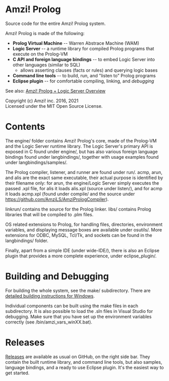 # Amzi! Prolog

Source code for the entire Amzi! Prolog system.

Amzi! Prolog is made of the following:
  - **Prolog Virtual Machine** -- Warren Abstrace Machine (WAM)
  - **Logic Server** -- a runtime library for compiled Prolog programs that execute on the Prolog-VM
  - **C API and foreign language bindings** -- to embed Logic Server into other languages (similar to SQL)
    - allows asserting clauses (facts or rules) and querying logic bases
  - **Command line tools** -- to build, run, and "listen to" Prolog programs
  - **Eclipse plugin** -- for comfortable compiling, linking, and *debugging*

See also: [Amzi! Prolog + Logic Server Overview](https://www.amzi.com/AmziPrologLogicServer/white_papers/amzi_overview.php)

Copyright (c) Amzi! inc. 2016, 2021    
Licensed under the MIT Open Source License.

# Contents

The engine/ folder contains Amzi! Prolog's core, made of the Prolog-VM and the Logic Server runtime library.
The Logic Server's primary API is exposed in C found under engine/, but has also various foreign language bindings found under langbindings/, together with usage examples found under langbindings/samples/.

The Prolog compiler, listener, and runner are found under run/. acmp, arun, and alis are the exact same executable, their actual purpose is identified by their filename only: for arun, the engine/Logic Server simply executes the passed .xpl file, for alis it loads alis.xpl (source under listen/), and for acmp it loads acmp.xpl (found under compile/ and the source under https://github.com/AmziLS/AmziPrologCompiler).

linkrun/ contains the source for the Prolog linker. libs/ contains Prolog libraries that will be compiled to .plm files.

OS related extensions to Prolog, for handling files, directories, environment variables, and displaying message boxes are available under osutils/. More extensions for ODBC, MySQL, Tcl/Tk, and sockets can be found in the langbindings/ folder.

Finally, apart from a simple IDE (under wide-IDE/), there is also an Eclipse plugin that provides a more complete experience, under eclipse_plugin/.

# Building and Debugging

For building the whole system, see the make/ subdirectory. There are [detailed building instructions for Windows](https://github.com/AmziLS/AmziProlog/blob/master/Windows%20compilation%20instructions.md).

Individual components can be built using the make files in each subdirectory. It is also possible to load the .sln files in Visual Studio for debugging. Make sure that you have set up the environment variables correctly (see /bin/amzi_vars_winXX.bat).

# Releases

[Releases](https://github.com/AmziLS/AmziProlog/releases) are available as usual on GitHub, on the right side bar. They contain the built runtime library, and command line tools, but also samples, language bindings, and a ready to use Eclipse plugin. It's the easiest way to get started.
